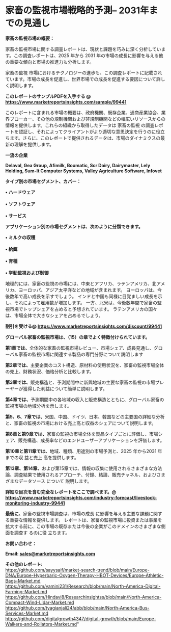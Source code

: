 # 家畜の監視市場戦略的予測– 2031年までの見通し

<strong><b>家畜の監視市場の概要：</b></strong>

家畜の監視市場に関する調査レポートは、現状と課題を巧みに深く分析しています。この調査レポートは、2025 年から 2031 年の市場の成長に影響を与える他の重要な傾向と市場の推進力も分析します。

家畜の監視 市場におけるテクノロジーの進歩も、この調査レポートに記載されています。市場の成長を促進し、世界市場での成長を促進する要因について詳しく説明します。

<strong>このレポートのサンプルPDFを入手する @ <a href=https://www.marketreportsinsights.com/sample/99441>https://www.marketreportsinsights.com/sample/99441</a></strong>

このレポートに含まれる市場の概要は、政府機関、既存企業、通商産業協会、業界ブローカー、その他の規制機関および非規制機関などの幅広いリソースからの情報を提供します。これらの組織から取得したデータは 家畜の監視 の調査レポートを認証し、それによってクライアントがより適切な意思決定を行うのに役立ちます。さらに、このレポートで提供されるデータは、市場のダイナミクスの最新の理解を提供します。

<strong>一流の企業</strong>

<strong><b>Delaval, Gea Group, Afimilk, Boumatic, Scr Dairy, Dairymaster, Lely Holding, Sum-It Computer Systems, Valley Agriculture Software, Infovet</b></strong>

<strong><b>タイプ別の市場セグメント、カバー：</b></strong>

<strong>• ハードウェア<br><br>• ソフトウェア<br><br>• サービス</strong>

<strong><b>アプリケーション別の市場セグメントは、次のように分類できます。</b></strong>

<strong>• ミルクの収穫<br><br>• 給餌<br><br>• 育種<br><br>• 挙動監視および制御</strong>

 地理的には、家畜の監視の市場には、中東とアフリカ、ラテンアメリカ、北アメリカ、ヨーロッパ、アジア太平洋などの地域が含まれます。 ヨーロッパは、今後数年で高い成長を示すでしょう。 インドと中国も同様に目覚ましい成長を示し、それによって雇用数が増加します。 一方、北米は、今後数年間で家畜の監視市場でトップシェアを占めると予想されています。 ラテンアメリカの国々は、市場全体で大きなシェアを占めるでしょう。

<strong>割引を受ける@ <a href=https://www.marketreportsinsights.com/discount/99441>https://www.marketreportsinsights.com/discount/99441</a></strong>

<strong><b>グローバル家畜の監視市場は、（15）の章でよく特徴付けられています。</b></strong>

<strong><b>第</b></strong><strong><b>1章では、</b></strong>全体的な家畜の監視市場レビュー、市場シェア、成長見通し、グローバル家畜の監視市場に関連する製品の専門分野について説明します

<strong><b>第2章では、</b></strong>主要企業のコスト構造、原材料の使用状況を、家畜の監視市場全体の売上、財務状況、価格分析と比較します。

<strong><b>第3章では、</b></strong>販売構造と、予測期間中に新興地域の主要な家畜の監視の市場プレーヤーが獲得した利益について簡単に説明します。

<strong><b>第4章では、</b></strong>予測期間中の各地域の収入と販売構造とともに、グローバル家畜の監視市場の地域分析を示します。

<strong><b>第5、6、7章では、</b></strong>米国、中国、ドイツ、日本、韓国などの主要国の詳細な分析と、家畜の監視の市場における売上高と収益のシェアについて説明します。

<strong><b>第8章と第9章では、</b></strong>家畜の監視の市場全体を製品タイプごとに評価し、市場シェア、販売構造、成長率などのエンドユーザーアプリケーションを評価します。

<strong><b>第10章と第11章では、</b></strong>地域、種類、用途別の市場予測と、2025 年から2031 年までの収 益と売上 高を提供します。

<strong><b>第13章、第14章、</b></strong>および第15章では、情報の収集に使用されるさまざまな方法論、調査結果で使用されるアプローチ、付録、結論、販売チャネル、およびさまざまなデータソース について 説明します。

<strong>詳細な目次を含む完全なレポートをここで調べます。@ <a href=https://www.marketreportsinsights.com/industry-forecast/livestock-monitoring-industry-99441>https://www.marketreportsinsights.com/industry-forecast/livestock-monitoring-industry-99441</a></strong>

<strong><b>最後に、</b></strong>家畜の監視市場調査は、市場の成長 に影響を</a>与える主要な課題に関する重要な情報を提供します。 レポートは、家畜の監視市場に投資または事業を拡大する前に、この市場の既存または今後の企業がこのドメインのさまざまな側面を調査す るのに役 立ちます。

<strong><b>お問い合わせ：</b></strong>

<strong>Email: </strong><a href=mailto:sales@marketreportsinsights.com><strong>sales@marketreportsinsights.com</strong></a>

<strong>その他のレポート:</strong>
<br>
<a href=https://github.com/sayysaif/market-search-trend/blob/main/Europe-DNA/Europe-Hyperbaric-Oxygen-Therapy-HBOT-Devices/Europe-Athletic-Bags-Market.md>https://github.com/sayysaif/market-search-trend/blob/main/Europe-DNA/Europe-Hyperbaric-Oxygen-Therapy-HBOT-Devices/Europe-Athletic-Bags-Market.md</a>
<br>
<a href=https://github.com/yamini231/Research/blob/main/North-America-Digital-Farming-Market.md>https://github.com/yamini231/Research/blob/main/North-America-Digital-Farming-Market.md</a>
<br>
<a href=https://github.com/Hindavi8/Researchinsightss/blob/main/North-America-Compact-Wind-Lidar-Market.md>https://github.com/Hindavi8/Researchinsightss/blob/main/North-America-Compact-Wind-Lidar-Market.md</a>
<br>
<a href=https://github.com/tyagianjali24/abb/blob/main/North-America-Bus-Services-Market.md>https://github.com/tyagianjali24/abb/blob/main/North-America-Bus-Services-Market.md</a>
<br>
<a href=https://github.com/digitalgrowth4347/digital-growth/blob/main/Europe-Walkers-and-Rollators-Market.md>https://github.com/digitalgrowth4347/digital-growth/blob/main/Europe-Walkers-and-Rollators-Market.md</a>"
